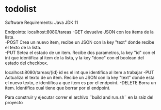 # todolist
Software Requirements:
  Java JDK 11
  
Endpoints:
  localhost:8080/tareas
    -GET devuelve JSON con los items de la lista. 		
    -POST Crea un nuevo item, recibe un JSON con la key "text" donde recibe el texto de la lista.	
    -PUT Setea el estado de un item. Recibe dos parametros, la key "id" con el int que identifica al item de la lista, y la key "done" con el boolean del estado del checkbox.

  localhost:8080/tareas/{id} id es el int que identifica al item a trabajar
    -PUT Actualiza el texto de un item. Recibe un JSON con la key "text" donde esta el nuevo texto, e identifica a que item es por el endpoint.
    -DELETE Borra un item. Identifica cual tiene que borrar por el endpoint.

Para construir y ejecutar correr el archivo ¨build and run.sh¨ en la raiz del proyecto
